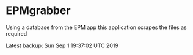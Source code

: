 # EPMgrabber
Using a database from the EPM app this application scrapes the files as required


Latest backup: Sun Sep 1 19:37:02 UTC 2019

